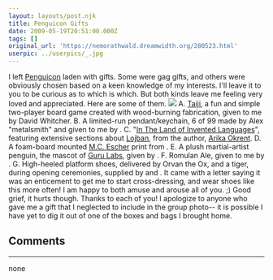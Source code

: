 ```yaml
---
layout: layouts/post.njk
title: Penguicon Gifts
date: 2009-05-19T20:51:00.000Z
tags: []
original_url: 'https://nemorathwald.dreamwidth.org/280523.html'
userpic: ../userpics/_.jpg
---
```

I left [Penguicon](http://penguicon.org/) laden with gifts. Some were gag gifts, and others were obviously chosen based on a keen knowledge of my interests. I'll leave it to you to be curious as to which is which. But both kinds leave me feeling very loved and appreciated. Here are some of them. [![](http://lh3.ggpht.com/_ENXtTKU9j1A/ShMcBG1vRLI/AAAAAAAAGgk/qtAqzT-ifRE/s400/penguicongifts.jpg)](http://picasaweb.google.com/lh/photo/oysaZDmdexPaLg1PrbKRNg?feat=embedwebsite) A. [Taiji](http://www.boardgamegeek.com/boardgame/31926), a fun and simple two-player board game created with wood-burning fabrication, given to me by David Whitcher. B. A limited-run pendant/keychain, 6 of 99 made by Alex "metalsmith" and given to me by . C. "[In The Land of Invented Languages](http://inthelandofinventedlanguages.com/)", featuring extensive sections about [Lojban](http://lojban.org), from the author, [Arika Okrent](http://arikaokrent.com/). D. A foam-board mounted [M.C. Escher](http://en.wikipedia.org/wiki/M._C._Escher) print from . E. A plush martial-artist penguin, the mascot of [Guru Labs](gurulabs.com), given by . F. Romulan Ale, given to me by . G. High-heeled platform shoes, delivered by Orvan the Ox, and a tiger, during opening ceremonies, supplied by and . It came with a letter saying it was an enticement to get me to start cross-dressing, and wear shoes like this more often! I am happy to both amuse and arouse all of you. ;) Good grief, it hurts though. Thanks to each of you! I apologize to anyone who gave me a gift that I neglected to include in the group photo-- it is possible I have yet to dig it out of one of the boxes and bags I brought home.

## Comments

---

none
